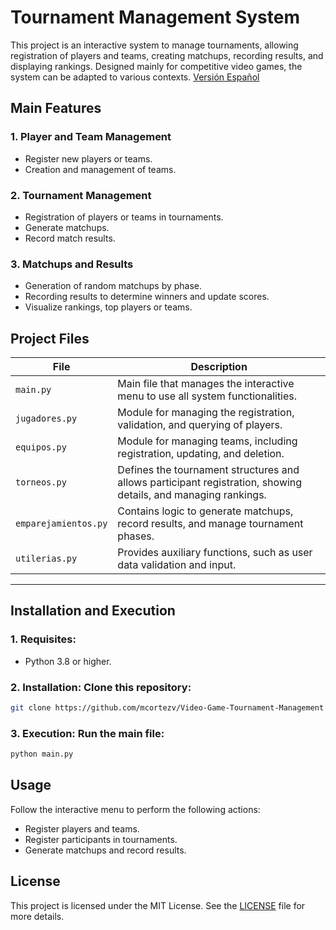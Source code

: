 # **Tournament Management System**

This project is an interactive system to manage tournaments, allowing registration of players and teams, creating matchups, recording results, and displaying rankings. Designed mainly for competitive video games, the system can be adapted to various contexts. [Versión Español](./README.es.md)

## **Main Features**

### 1. **Player and Team Management**
- Register new players or teams.
- Creation and management of teams.

### 2. **Tournament Management**
- Registration of players or teams in tournaments.
- Generate matchups.
- Record match results.

### 3. **Matchups and Results**
- Generation of random matchups by phase.
- Recording results to determine winners and update scores.
- Visualize rankings, top players or teams.

## **Project Files**

| File                 | Description                                                                                                    |
|----------------------|----------------------------------------------------------------------------------------------------------------|
| `main.py`            | Main file that manages the interactive menu to use all system functionalities.                                 |
| `jugadores.py`       | Module for managing the registration, validation, and querying of players.                                     |
| `equipos.py`         | Module for managing teams, including registration, updating, and deletion.                                     |
| `torneos.py`         | Defines the tournament structures and allows participant registration, showing details, and managing rankings. |
| `emparejamientos.py` | Contains logic to generate matchups, record results, and manage tournament phases.                             |
| `utilerias.py`       | Provides auxiliary functions, such as user data validation and input.                                          |
---

## **Installation and Execution**

### 1. **Requisites**:

- Python 3.8 or higher.

### 2. **Installation**: Clone this repository:

```bash
git clone https://github.com/mcortezv/Video-Game-Tournament-Management
```
### 3. **Execution**: Run the main file:

```bash
python main.py
```

## **Usage**
Follow the interactive menu to perform the following actions:
- Register players and teams.
- Register participants in tournaments.
- Generate matchups and record results.

## **License**
This project is licensed under the MIT License. See the [LICENSE](./LICENSE.md) file for more details.